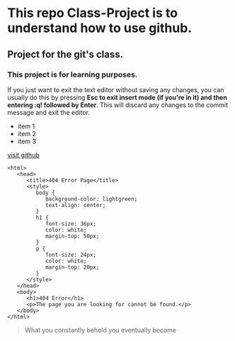 # This repo Class-Project is to understand how to use github.
## Project for the git's class.
### This project is for learning purposes.



If you just want to exit the text editor without saving any changes, you can usually do this by pressing **Esc to exit insert mode (if you're in it) and then entering :q! followed by Enter**. This will discard any changes to the commit message and exit the editor.

- item 1
- item 2
- item 3

[visit github](https://github.com)




```<!DOCTYPE html>
<html>
   <head>
      <title>404 Error Page</title>
      <style>
         body {
            background-color: lightgreen;
            text-align: center;
         }
         h1 {
            font-size: 36px;
            color: white;
            margin-top: 50px;
         }
         p {
            font-size: 24px;
            color: white;
            margin-top: 20px;
         }
      </style>
   </head>
   <body>
      <h1>404 Error</h1>
      <p>The page you are looking for cannot be found.</p>
   </body>
</html>
```


> What you constantly behold you eventually become
